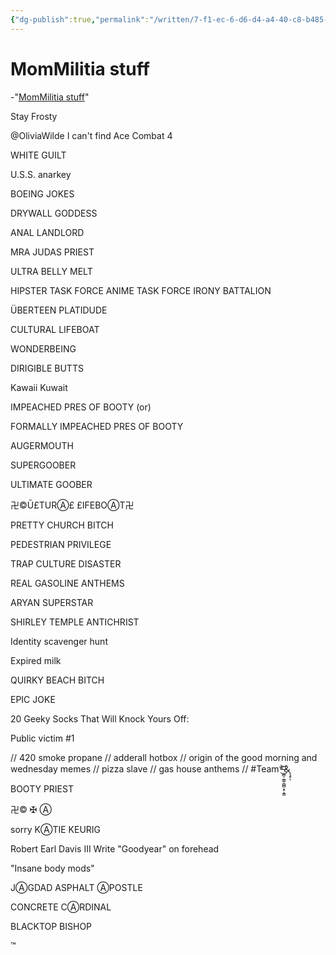 ```yaml
---
{"dg-publish":true,"permalink":"/written/7-f1-ec-6-d6-d4-a4-40-c8-b485-3080-b22-c64-bf/","dgHomeLink":true,"dgPassFrontmatter":false}
---
```


# MomMilitia stuff
-"[MomMilitia stuff](https://www.evernote.com/shard/s36/client/snv?noteGuid=c7d7986e-404c-45cf-b154-2d186af2fc36&noteKey=fc492028ed26eabbdf63e40a55e7574e&sn=https%3A%2F%2Fwww.evernote.com%2Fshard%2Fs36%2Fsh%2Fc7d7986e-404c-45cf-b154-2d186af2fc36%2Ffc492028ed26eabbdf63e40a55e7574e&title=MomMilitia%2Bstuff)"

Stay Frosty

@OliviaWilde I can't find Ace Combat 4

WHITE GUILT

U.S.S. anarkey


BOEING JOKES

DRYWALL GODDESS

ANAL LANDLORD

MRA JUDAS PRIEST

ULTRA BELLY MELT

HIPSTER TASK FORCE
ANIME TASK FORCE
IRONY BATTALION 

ÜBERTEEN PLATIDUDE

CULTURAL LIFEBOAT

WONDERBEING

DIRIGIBLE BUTTS 

Kawaii Kuwait 

IMPEACHED PRES OF BOOTY (or)

FORMALLY IMPEACHED PRES OF BOOTY

AUGERMOUTH

SUPERGOOBER

ULTIMATE GOOBER

卍©Ū£TURⒶ£ £IFEBOⒶT卍

PRETTY CHURCH BITCH

PEDESTRIAN PRIVILEGE 

TRAP CULTURE DISASTER

REAL GASOLINE ANTHEMS

ARYAN SUPERSTAR

SHIRLEY TEMPLE ANTICHRIST

Identity scavenger hunt

Expired milk

QUIRKY BEACH BITCH

EPIC JOKE

20 Geeky Socks That Will Knock Yours Off:

Public victim #1

// 420 smoke propane // adderall hotbox // origin of the good morning and wednesday memes // pizza slave // gas house anthems // #Team*̶͜͝͏̳̦̫̳̹̻̻̝̥̝̳&̨̧̥̖


BOOTY PRIEST


卍©
✠
Ⓐ

sorry
KⒶTIE KEURIG

Robert Earl Davis III
    Write "Goodyear" on forehead 

"Insane body mods"


JⒶGDAD
ASPHALT ⒶPOSTLE

CONCRETE CⒶRDINAL

BLACKTOP BISHOP 

™